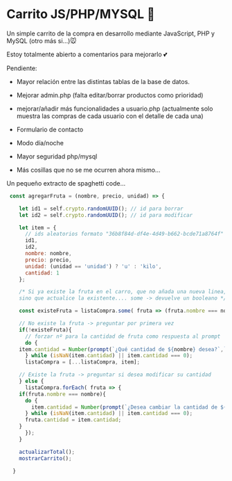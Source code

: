 ﻿# Carrito JS/PHP/MYSQL 🛒
  
Un simple carrito de la compra en desarrollo mediante JavaScript, PHP y MySQL  (otro más si...)🐭

Estoy totalmente abierto a comentarios para mejorarlo 💕

Pendiente:

- Mayor relación entre las distintas tablas de la base de datos.

- Mejorar admin.php (falta editar/borrar productos como prioridad)

- mejorar/añadir más funcionalidades a usuario.php (actualmente solo muestra las compras de cada usuario con el detalle de cada una)

- Formulario de contacto

- Modo día/noche

- Mayor seguridad php/mysql

- Más cosillas que no se me ocurren ahora mismo...

Un pequeño extracto de spaghetti code...

```js
 const agregarFruta = (nombre, precio, unidad) => {

    let id1 = self.crypto.randomUUID(); // id para borrar
    let id2 = self.crypto.randomUUID(); // id para modificar

    let item = {
      // ids aleatorios formato "36b8f84d-df4e-4d49-b662-bcde71a8764f"
      id1, 
      id2,
      nombre: nombre, 
      precio: precio, 
      unidad: (unidad == 'unidad') ? 'u' : 'kilo',
      cantidad: 1
    };

    /* Si ya existe la fruta en el carro, que no añada una nueva linea, 
    sino que actualice la existente.... some -> devuelve un booleano */

    const existeFruta = listaCompra.some( fruta => (fruta.nombre === nombre) );

    // No existe la fruta -> preguntar por primera vez
    if(!existeFruta){
      // forzar nº para la cantidad de fruta como respuesta al prompt
      do {
	item.cantidad = Number(prompt(`¿Qué cantidad de ${nombre} desea?`,`${item.cantidad}`));
      } while (isNaN(item.cantidad) || item.cantidad === 0);
      listaCompra = [...listaCompra, item];

    // Existe la fruta -> preguntar si desea modificar su cantidad
    } else {
      listaCompra.forEach( fruta => {
	if(fruta.nombre === nombre){
	  do {
	    item.cantidad = Number(prompt(`¿Desea cambiar la cantidad de ${nombre}?`,`${fruta.cantidad}`));
	  } while (isNaN(item.cantidad) || item.cantidad === 0);
	  fruta.cantidad = item.cantidad;
	}
      });
    }

    actualizarTotal();
    mostrarCarrito();

  }
```
